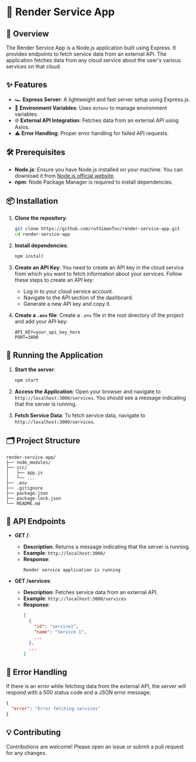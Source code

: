 
# 🚀 Render Service App

## 📖 Overview
The Render Service App is a Node.js application built using Express. It provides endpoints to fetch service data from an external API. The application fetches data from any cloud service about the user's various services on that cloud.

## ✨ Features
- 🏎️ **Express Server**: A lightweight and fast server setup using Express.js.
- 🔐 **Environment Variables**: Uses `dotenv` to manage environment variables.
- 🌐 **External API Integration**: Fetches data from an external API using Axios.
- ⚠️ **Error Handling**: Proper error handling for failed API requests.

## 🛠️ Prerequisites
- **Node.js**: Ensure you have Node.js installed on your machine. You can download it from [Node.js official website](https://nodejs.org/).
- **npm**: Node Package Manager is required to install dependencies.

## 📦 Installation

1. **Clone the repository**:
   ```bash
   git clone https://github.com/rutSimanTov/render-service-app.git
   cd render-service-app
   ```

2. **Install dependencies**:
   ```bash
   npm install
   ```

3. **Create an API Key**:
   You need to create an API key in the cloud service from which you want to fetch information about your services. Follow these steps to create an API key:
   - Log in to your cloud service account.
   - Navigate to the API section of the dashboard.
   - Generate a new API key and copy it.

4. **Create a `.env` file**:
   Create a `.env` file in the root directory of the project and add your API key:
   ```env
   API_KEY=your_api_key_here
   PORT=3000
   ```

## 🚀 Running the Application

1. **Start the server**:
   ```bash
   npm start
   ```

2. **Access the Application**:
   Open your browser and navigate to `http://localhost:3000/services`. You should see a message indicating that the server is running.

3. **Fetch Service Data**:
   To fetch service data, navigate to `http://localhost:3000/services`.

## 🗂️ Project Structure
```
render-service-app/
├── node_modules/
├── src/
│   ├── app.js
│   └── ...
├── .env
├── .gitignore
├── package.json
├── package-lock.json
└── README.md
```

## 🔌 API Endpoints

- **GET /**:
  - **Description**: Returns a message indicating that the server is running.
  - **Example**: `http://localhost:3000/`
  - **Response**:
    ```text
    Render service application is running
    ```

- **GET /services**:
  - **Description**: Fetches service data from an external API.
  - **Example**: `http://localhost:3000/services`
  - **Response**:
    ```json
    [
      {
        "id": "service1",
        "name": "Service 1",
        ...
      },
      ...
    ]
    ```

## 🛑 Error Handling
If there is an error while fetching data from the external API, the server will respond with a 500 status code and a JSON error message:
```json
{
  "error": "Error fetching services"
}
```

## 💡 Contributing
Contributions are welcome! Please open an issue or submit a pull request for any changes.
```

